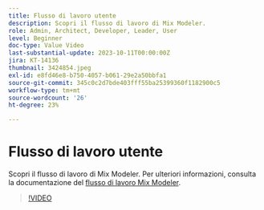 ```yaml
---
title: Flusso di lavoro utente
description: Scopri il flusso di lavoro di Mix Modeler.
role: Admin, Architect, Developer, Leader, User
level: Beginner
doc-type: Value Video
last-substantial-update: 2023-10-11T00:00:00Z
jira: KT-14136
thumbnail: 3424854.jpeg
exl-id: e8fd46e8-b750-4057-b061-29e2a50bbfa1
source-git-commit: 345c0c2d7bde403fff55ba25399360f1182900c5
workflow-type: tm+mt
source-wordcount: '26'
ht-degree: 23%

---
```


# Flusso di lavoro utente

Scopri il flusso di lavoro di Mix Modeler. Per ulteriori informazioni, consulta la documentazione del [flusso di lavoro Mix Modeler](https://experienceleague.adobe.com/it/docs/mix-modeler/using/get-started/workflow).

>[!VIDEO](https://video.tv.adobe.com/v/3424854?learn=on&enablevpops)